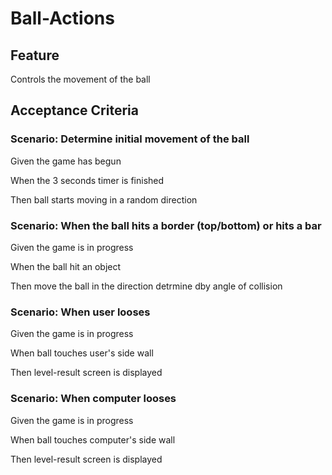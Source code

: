 # Ball-Actions

## Feature

Controls the movement of the ball

## Acceptance Criteria

### Scenario: Determine initial movement of the ball

  Given the game has begun

  When the 3 seconds timer is finished

  Then ball starts moving in a random direction

### Scenario: When the ball hits a border (top/bottom) or hits a bar 

  Given the game is in progress

  When the ball hit an object

  Then move the ball in the direction detrmine dby angle of collision


### Scenario: When user looses

  Given the game is in progress

  When ball touches user's side wall

  Then level-result screen is displayed

### Scenario: When computer looses

  Given the game is in progress

  When ball touches computer's side wall

  Then level-result screen is displayed